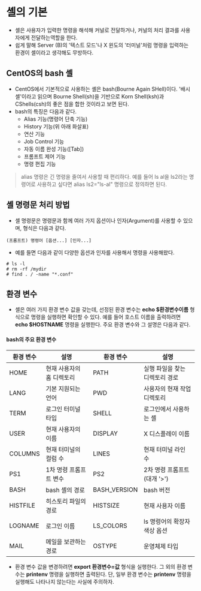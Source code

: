 # 셸의 기본

- 셸은 사용자가 입력한 명령을 해석해 커널로 전달하거나, 커널의 처리 결과를 사용자에게 전달하는역할을 한다. 
- 쉽게 말해 Server (B)의 '텍스트 모드'나 X 윈도의 '터미널'처럼 명령을 입력하는 환경이 셸이라고 생각해도 무방하다.

## CentOS의 bash 셸


- CentOS에서 기본적으로 사용하는 셸은 bash(Bourne Again SHell)이다. '배시 셸'이라고 읽으며 Bourne Shell(sh)을 기반으로 Korn Shell(ksh)과 CShells(csh)의 좋은 점을 합한 것이라고 보면 된다. 
- bash의 특징은 다음과 같다.
	- Alias 기능(명령어 단축 기능)
	- History 기능(위 아래 화살표)
	- 연산 기능
	- Job Control 기능
	- 자동 이름 완성 기능([Tab])
	- 프롬프트 제어 기능
	- 명령 편집 기능

> alias 명령은 긴 명령을 줄여서 사용할 때 편리하다. 예를 들어 Is al을 Is2라는 명령어로 사용하고 싶다면 alias Is2="ls-al" 명령으로 정의하면 된다.

## 셸 명령문 처리 방법

- 셸 명령문은 명령문과 함께 여러 가지 옵션이나 인자(Argument)를 사용할 수 있으며, 형식은
 다음과 같다.

```
(프롬프트) 명령어 [옵션...] [인자...]
```

- 예를 들면 다음과 같이 다양한 옵션과 인자를 사용해서 명령을 사용해왔다.

```
# ls -l
# rm -rf /mydir
# find . / -name "*.conf"
```

## 환경 변수

- 셸은 여러 가지 환경 변수 값을 갖는데, 선정된 환경 변수는 <b>echo $환경변수이름</b> 형식으로 명령을 실행하면 확인할 수 있다. 예를 들어 호스트 이름을 출력하려면 <b>echo $HOSTNAME</b> 명령을 실행한다. 주요 환경 변수와 그 설명은 다음과 같다.

#### bash의 주요 환경 변수

|환경 변수|설명|환경 변수|설명|
|----|------|----|------|
|HOME|현재 사용자의 홈 디렉토리|PATH|실행 파일을 찾는 디렉토리 경로|
|LANG|기본 지원되는 언어|PWD|사용자의 현재 작업 디렉토리|
|TERM|로그인 터미널 타입|SHELL|로그인에서 사용하는 셸|
|USER|현재 사용자의 이름|DISPLAY|X 디스플레이 이름|
|COLUMNS|현재 터미널의 컬럼 수|LINES|현재 터미널 라인 수|
|PS1|1차 명령 프롬프트 변수|PS2|2차 명령 프롬프트(대개 '\>')|
|BASH|bash 셸의 경로|BASH_VERSION|bash 버전|
|HISTFILE|히스토리 파일의 경로|HISTSIZE|현재 사용자 이름|
|LOGNAME|로그인 이름|LS_COLORS|ls 명령어의 확장자 색상 옵션|
|MAIL|메일을 보관하는 경로|OSTYPE|운영체제 타입|

- 환경 변수 값을 변경하려면 <b>export 환경변수=값</b> 형식을 실행한다. 그 외의 환경 변수는 <b>printenv</b> 명령을 실행하면 출력된다. 단, 일부 환경 변수는 <b>printenv</b> 명령을 실행해도 나타나지 않는다는 사실에 주의하자.

